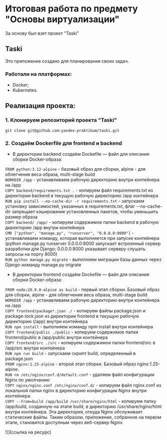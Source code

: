 # Итоговая работа по предмету "Основы виртуализации"  
За основу был взят проект "Taski" 
## Taski
Это приложение создано для планирования своих задач.

### Работали на платформах:
* Docker;
* Kubernetes.

## Реализация проекта:

### 1. Клонируем репозиторий проекта "Taski" 

``` git clone git@github.com:yandex-praktikum/taski.git ```

### 2. Создаём Dockerfile для frontend и backend

* В директории backend создаём Dockefile — файл для описания сборки Docker-образа:<br />

``` FROM python:3.12-alpine ``` - базовый образ для сборки, аlpine - для облегчения веса образа, multi-stage build<br />
``` WORKDIR /app ``` - устанавливаем рабочую директорию внутри контейнера на /app<br />
``` COPY backend/requirements.txt . ``` - копируем файл requirements.txt из директории backend в текущую рабочую директорию /app контейнера<br />
``` RUN pip install --no-cache-dir -r requirements.txt ``` - запускаем установку зависимостей, указанных в requirements.txt, флаг --no-cache-dir запрещает кэширование установленных пакетов, чтобы уменьшить размер образа<br />
``` COPY backend/ /app/ ``` - копируем содержимое папки backend в рабочую директорию /app внутри контейнера<br />
``` CMD ["python", "manage.py", "runserver", "0.0.0.0:8000"] ``` - устанавливаем команду, которая выполняется при запуске контейнера (python manage.py runserver 0.0.0.0:8000 запускает встроенный сервер разработки для Django; 0.0.0.0:8000 указывает серверу слушать запросы на порту 8000)<br />
``` RUN python manage.py migrate ``` - выполняем миграции базы данных через Django-команду manage.py migrate<br />


* В директории frontend создаём Dockefile — файл для описания сборки Docker-образа:<br />

``` FROM node:20.9.0-alpine as build ``` - первый этап сборки. Базовый образ для сборки, аlpine - для облегчения веса образа, multi-stage build<br />
``` WORKDIR /app ``` - устанавливаем рабочую директорию внутри контейнера на /app<br />
``` COPY frontend/package*.json ./ ``` - копируем файлы package.json и package-lock.json из директории frontend в текущую рабочую директорию (/app) внутри контейнера<br />
``` RUN npm install ``` - выполняем команду npm install внутри контейнера<br />
``` COPY frontend/public ./public ``` - копируем содержимое папки frontend/public в /app/public внутри контейнера<br />
``` COPY frontend/src ./src ``` - копируем содержимое папки frontend/src в /app/src внутри контейнера<br />
``` RUN npm run build ``` - запускаем скрипт build, определенный в package.json<br />
``` FROM nginx:1.25-alpine ``` - второй этап сборки. Базовый образ nginx:1.25-alpine.<br />
``` RUN rm /etc/nginx/conf.d/default.conf ``` - удаляем файл конфигурации Nginx по умолчанию<br />
``` COPY nginx/nginx.conf /etc/nginx/conf.d/ ``` - копируем файл nginx.conf из локальной папки nginx в директорию конфигурации Nginx внутри контейнера<br />
``` COPY --from=build /app/build /usr/share/nginx/html ``` - копируем папку /app/build, созданную на этапе build, в директорию /usr/share/nginx/html внутри контейнера. Эта директория, откуда Nginx обслуживает статические файлы. Таким образом, приложение, собранное на первом этапе, становится доступным через веб-сервер Nginx<br /> 





![](ссылка на ресурс)
